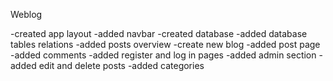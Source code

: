 Weblog

-created app layout
-added navbar
-created database
-added database tables relations
-added posts overview
-create new blog
-added post page
-added comments
-added register and log in pages
-added admin section
-added edit and delete posts
-added categories
